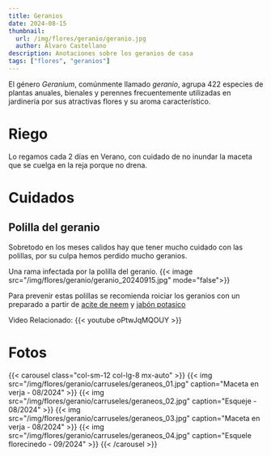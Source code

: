 ```yaml
---
title: Geranios
date: 2024-08-15
thumbnail:
  url: /img/flores/geranio/geranio.jpg
  author: Álvaro Castellano
description: Anotaciones sobre los geranios de casa
tags: ["flores", "geranios"]
---
```


El género _Geranium_, comúnmente llamado _geranio_, agrupa 422 especies de plantas anuales, bienales y perennes frecuentemente utilizadas en jardinería por sus atractivas flores y su aroma característico.

# Riego

Lo regamos cada 2 días en Verano, con cuidado de no inundar la maceta que se cuelga en la reja porque no drena.

# Cuidados

## Polilla del geranio

Sobretodo en los meses calidos hay que tener mucho cuidado con las polillas, por su culpa hemos perdido mucho geranios.

Una rama infectada por la polilla del geranio.
{{< image src="/img/flores/geranio/geranio_20240915.jpg" mode="false">}}

Para prevenir estas polillas se recomienda roiciar los geranios con un preparado a partir de [acite de neem](/productos/aceite_neem) y [jabón potasico](/productos/jabon_potasico/)

Video Relacionado:
{{< youtube oPtwJqMQOUY >}}

# Fotos

{{< carousel class="col-sm-12 col-lg-8 mx-auto" >}}
{{< img src="/img/flores/geranio/carruseles/geraneos_01.jpg" caption="Maceta en verja - 08/2024" >}}
{{< img src="/img/flores/geranio/carruseles/geraneos_02.jpg" caption="Esqueje - 08/2024" >}}
{{< img src="/img/flores/geranio/carruseles/geraneos_03.jpg" caption="Maceta en verja - 08/2024" >}}
{{< img src="/img/flores/geranio/carruseles/geraneos_04.jpg" caption="Esquele florecinedo - 09/2024" >}}
{{< /carousel >}}
